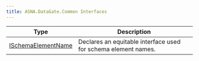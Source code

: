 ```yaml
---
title: ASNA.DataGate.Common Interfaces
---
```



| Type | Description |
| --- | --- |
| [ISchemaElementName](/reference/datagate/data-gate-common/i-schema-element-name.html) | Declares an equitable interface used for schema element names. |
